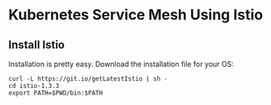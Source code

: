 # Kubernetes Service Mesh Using Istio


## Install Istio
Installation is pretty easy. Download the installation file for your OS:

```
curl -L https://git.io/getLatestIstio | sh -
cd istio-1.3.3
export PATH=$PWD/bin:$PATH
```
